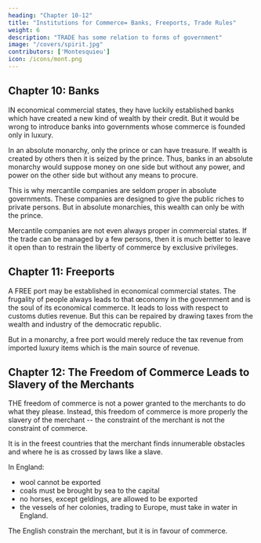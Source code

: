 ```yaml
---
heading: "Chapter 10-12"
title: "Institutions for Commerce= Banks, Freeports, Trade Rules"
weight: 6
description: "TRADE has some relation to forms of government"
image: "/covers/spirit.jpg"
contributors: ['Montesquieu']
icon: /icons/mont.png
---
```





## Chapter 10: Banks

IN economical commercial states, they have luckily established banks which have created a new kind of wealth by their credit. But it would be wrong to introduce banks into governments whose commerce is founded only in luxury.

In an absolute monarchy, only the prince or can have treasure. If wealth is created by others then it is seized by the prince. Thus, banks in an absolute monarchy would suppose money on one side but without any power, and power on the other side but without any means to procure.

This is why mercantile companies are seldom proper in absolute governments. These companies are designed to give the public riches to private persons.  But in absolute monarchies, this wealth can only be with the prince. 

Mercantile companies are not even always proper in commercial states. If the trade can be managed by a few persons, then it is much better to leave it open than to restrain the liberty of commerce by exclusive privileges. 



## Chapter 11: Freeports

A FREE port may be established in economical commercial states. The frugality of people always leads to that œconomy in the government and is the soul of its economical commerce. It leads to loss with respect to customs duties revenue. But this can be repaired by drawing taxes from the wealth and industry of the democratic republic. 

But in a monarchy, a free port would merely reduce the tax revenue from imported luxury items which is the main source of revenue. 
<!-- 
this would be a step of this kind must be opposite to reason; for it could have no other effect, than to ease luxury of the weight of taxes. This would be depriving itself of the only advantage that luxury can procure, and of the only curb which, in a constitution like this, it is can receive.
 -->



## Chapter 12: The Freedom of Commerce Leads to Slavery of the Merchants

THE freedom of commerce is not a power granted to the merchants to do what they please. Instead, this freedom of commerce is more properly the slavery of the merchant -- the constraint of the merchant is not the constraint of commerce.

It is in the freest countries that the merchant finds innumerable obstacles and where he is as crossed by laws like a slave.

In England:
- wool cannot be exported
- coals must be brought by sea to the capital
- no horses, except geldings, are allowed to be exported
- the vessels of her colonies, trading to Europe, must take in water in England.

The English constrain the merchant, but it is in favour of commerce. 
